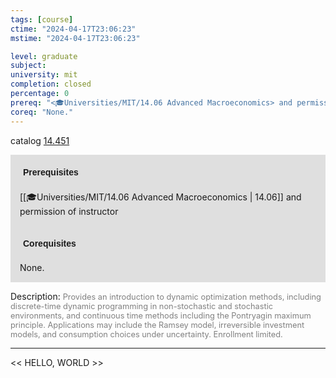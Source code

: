 ```yaml
---
tags: [course]
ctime: "2024-04-17T23:06:23"
mstime: "2024-04-17T23:06:23"

level: graduate
subject: 
university: mit
completion: closed
percentage: 0
prereq: "<🎓Universities/MIT/14.06 Advanced Macroeconomics> and permission of instructor"
coreq: "None."
---
```


catalog [14.451](http://student.mit.edu/catalog/m14b.html#14.451)

<span style="display: block; padding: 15px; background-color: rgb(100, 100, 100, 0.2);"><font id="m_prereq962_0" style="display: block; font-family: Arial, sans-serif; font-weight: bold; padding: 5px">Prerequisites</font><br><span id="prereq962_0">[[🎓Universities/MIT/14.06 Advanced Macroeconomics | 14.06]] and permission of instructor</span></span>
<span style="display: block; padding: 15px; background-color: rgb(100, 100, 100, 0.2);"><font id="m_coreq962_0" style="display: block; font-family: Arial, sans-serif; font-weight: bold; padding: 5px">Corequisites</font><br><span id="coreq962_0">None.</span></span>

<font style="">Description:</font>
<font style="color: grey; font-size: 0.8rem;">Provides an introduction to dynamic optimization methods, including discrete-time dynamic programming in non-stochastic and stochastic environments, and continuous time methods including the Pontryagin maximum principle. Applications may include the Ramsey model, irreversible investment models, and consumption choices under uncertainty. Enrollment limited.</font>



---

<< HELLO, WORLD >>
